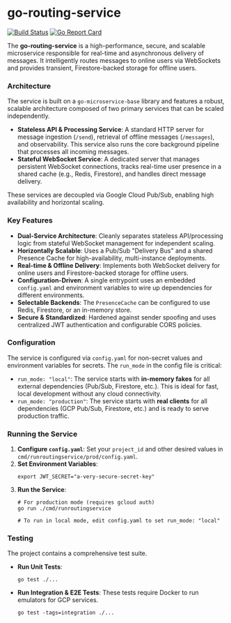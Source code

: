 # **go-routing-service**

[![Build Status](https://img.shields.io/badge/build-passing-brightgreen)](https://github.com/illmade-knight/go-routing-service)
[![Go Report Card](https://goreportcard.com/badge/github.com/illmade-knight/go-routing-service)](https://goreportcard.com/report/github.com/illmade-knight/go-routing-service)

The **go-routing-service** is a high-performance, secure, and scalable microservice responsible for real-time and asynchronous delivery of messages. It intelligently routes messages to online users via WebSockets and provides transient, Firestore-backed storage for offline users.

### **Architecture**

The service is built on a `go-microservice-base` library and features a robust, scalable architecture composed of two primary services that can be scaled independently.

* **Stateless API & Processing Service**: A standard HTTP server for message ingestion (`/send`), retrieval of offline messages (`/messages`), and observability. This service also runs the core background pipeline that processes all incoming messages.
* **Stateful WebSocket Service**: A dedicated server that manages persistent WebSocket connections, tracks real-time user presence in a shared cache (e.g., Redis, Firestore), and handles direct message delivery.

These services are decoupled via Google Cloud Pub/Sub, enabling high availability and horizontal scaling.


### **Key Features**

* **Dual-Service Architecture**: Cleanly separates stateless API/processing logic from stateful WebSocket management for independent scaling.
* **Horizontally Scalable**: Uses a Pub/Sub "Delivery Bus" and a shared Presence Cache for high-availability, multi-instance deployments.
* **Real-time & Offline Delivery**: Implements both WebSocket delivery for online users and Firestore-backed storage for offline users.
* **Configuration-Driven**: A single entrypoint uses an embedded `config.yaml` and environment variables to wire up dependencies for different environments.
* **Selectable Backends**: The `PresenceCache` can be configured to use Redis, Firestore, or an in-memory store.
* **Secure & Standardized**: Hardened against sender spoofing and uses centralized JWT authentication and configurable CORS policies.

### **Configuration**

The service is configured via `config.yaml` for non-secret values and environment variables for secrets. The `run_mode` in the config file is critical:

* `run_mode: "local"`: The service starts with **in-memory fakes** for all external dependencies (Pub/Sub, Firestore, etc.). This is ideal for fast, local development without any cloud connectivity.
* `run_mode: "production"`: The service starts with **real clients** for all dependencies (GCP Pub/Sub, Firestore, etc.) and is ready to serve production traffic.

### **Running the Service**

1.  **Configure `config.yaml`**: Set your `project_id` and other desired values in `cmd/runroutingservice/prod/config.yaml`.
2.  **Set Environment Variables**:
    ```shell
    export JWT_SECRET="a-very-secure-secret-key"
    ```
3.  **Run the Service**:
    ```shell
    # For production mode (requires gcloud auth)
    go run ./cmd/runroutingservice

    # To run in local mode, edit config.yaml to set run_mode: "local"
    ```

### **Testing**

The project contains a comprehensive test suite.

* **Run Unit Tests**:
    ```shell
    go test ./...
    ```
* **Run Integration & E2E Tests**: These tests require Docker to run emulators for GCP services.
    ```shell
    go test -tags=integration ./...
    ```